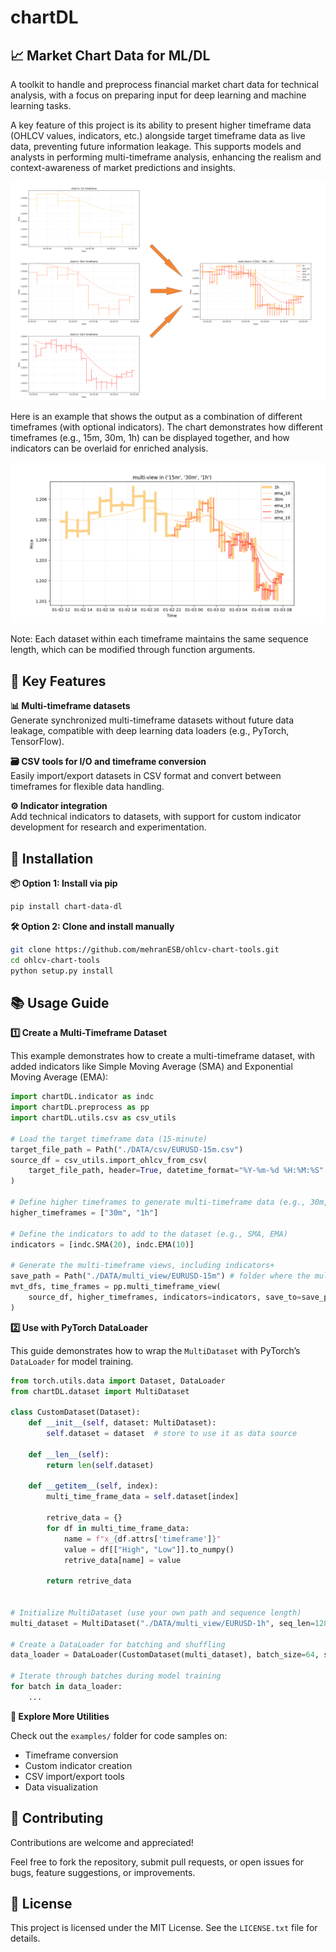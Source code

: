 # chartDL

## 📈 Market Chart Data for ML/DL

A toolkit to handle and preprocess financial market chart data for technical analysis, with a focus on preparing input for deep learning and machine learning tasks.

A key feature of this project is its ability to present higher timeframe data (OHLCV values, indicators, etc.) alongside target timeframe data as live data, preventing future information leakage. This supports models and analysts in performing multi-timeframe analysis, enhancing the realism and context-awareness of market predictions and insights.

![Output Structure](images/output.png)

Here is an example that shows the output as a combination of different timeframes (with optional indicators). The chart demonstrates how different timeframes (e.g., 15m, 30m, 1h) can be displayed together, and how indicators can be overlaid for enriched analysis.

![Sequence Length of Data](images/same_length.png)

Note: Each dataset within each timeframe maintains the same sequence length, which can be modified through function arguments.

## 🔑 Key Features

**📊 Multi-timeframe datasets**  
Generate synchronized multi-timeframe datasets without future data leakage, compatible with deep learning data loaders (e.g., PyTorch, TensorFlow).

**🗃️ CSV tools for I/O and timeframe conversion**  
Easily import/export datasets in CSV format and convert between timeframes for flexible data handling.

**⚙️ Indicator integration**  
Add technical indicators to datasets, with support for custom indicator development for research and experimentation.

## 🚀 Installation

**📦 Option 1: Install via pip**
```bash
pip install chart-data-dl
```
**🛠 Option 2: Clone and install manually**
```bash
git clone https://github.com/mehranESB/ohlcv-chart-tools.git
cd ohlcv-chart-tools
python setup.py install
```

## 📚 Usage Guide

**1️⃣ Create a Multi-Timeframe Dataset**

This example demonstrates how to create a multi-timeframe dataset, with added indicators like Simple Moving Average (SMA) and Exponential Moving Average (EMA):
```python
import chartDL.indicator as indc
import chartDL.preprocess as pp
import chartDL.utils.csv as csv_utils

# Load the target timeframe data (15-minute)
target_file_path = Path("./DATA/csv/EURUSD-15m.csv")
source_df = csv_utils.import_ohlcv_from_csv(
    target_file_path, header=True, datetime_format="%Y-%m-%d %H:%M:%S"
)

# Define higher timeframes to generate multi-timeframe data (e.g., 30m, 1h)
higher_timeframes = ["30m", "1h"]

# Define the indicators to add to the dataset (e.g., SMA, EMA)
indicators = [indc.SMA(20), indc.EMA(10)]

# Generate the multi-timeframe views, including indicators+
save_path = Path("./DATA/multi_view/EURUSD-15m") # folder where the multi-timeframe data will be saved
mvt_dfs, time_frames = pp.multi_timeframe_view(
    source_df, higher_timeframes, indicators=indicators, save_to=save_path
)
```

**2️⃣ Use with PyTorch DataLoader**

This guide demonstrates how to wrap the `MultiDataset` with PyTorch’s `DataLoader` for model training.

```python
from torch.utils.data import Dataset, DataLoader
from chartDL.dataset import MultiDataset

class CustomDataset(Dataset):
    def __init__(self, dataset: MultiDataset):
        self.dataset = dataset  # store to use it as data source

    def __len__(self):
        return len(self.dataset)

    def __getitem__(self, index):
        multi_time_frame_data = self.dataset[index]

        retrive_data = {}
        for df in multi_time_frame_data:
            name = f"x_{df.attrs['timeframe']}"
            value = df[["High", "Low"]].to_numpy()
            retrive_data[name] = value

        return retrive_data


# Initialize MultiDataset (use your own path and sequence length)
multi_dataset = MultiDataset("./DATA/multi_view/EURUSD-1h", seq_len=128)

# Create a DataLoader for batching and shuffling
data_loader = DataLoader(CustomDataset(multi_dataset), batch_size=64, shuffle=True)

# Iterate through batches during model training
for batch in data_loader:
    ...
```

**🧪 Explore More Utilities**

Check out the `examples/` folder for code samples on:

- Timeframe conversion
- Custom indicator creation
- CSV import/export tools
- Data visualization

## 🤝 Contributing
Contributions are welcome and appreciated!

Feel free to fork the repository, submit pull requests, or open issues for bugs, feature suggestions, or improvements.

## 📄 License
This project is licensed under the MIT License.
See the `LICENSE.txt` file for details.




